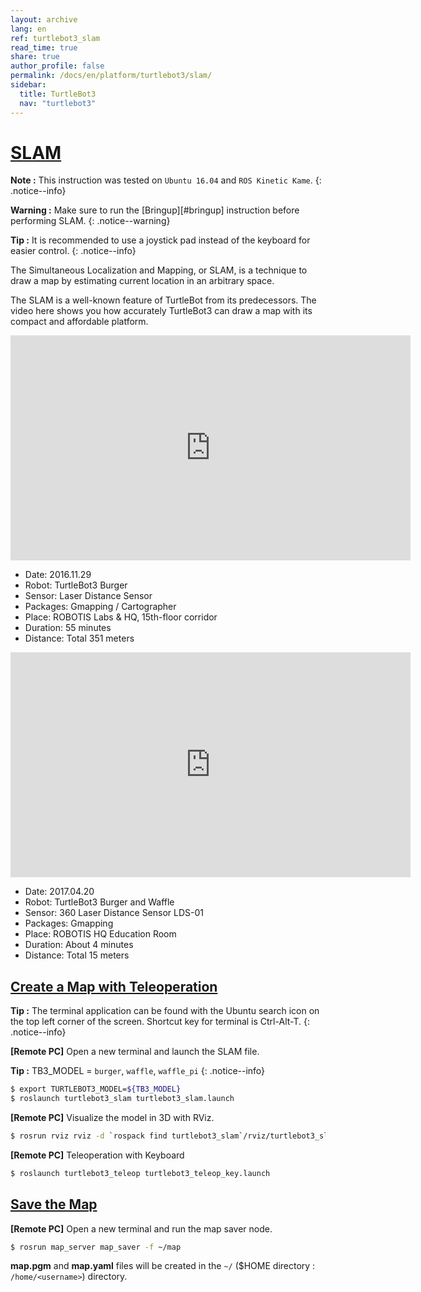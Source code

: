 ```yaml
---
layout: archive
lang: en
ref: turtlebot3_slam
read_time: true
share: true
author_profile: false
permalink: /docs/en/platform/turtlebot3/slam/
sidebar:
  title: TurtleBot3
  nav: "turtlebot3"
---
```


<div style="counter-reset: h1 11"></div>

# [SLAM](#slam)

**Note :** This instruction was tested on `Ubuntu 16.04` and `ROS Kinetic Kame`.
{: .notice--info}

**Warning :** Make sure to run the [Bringup][#bringup] instruction before performing SLAM.
{: .notice--warning}

**Tip :** It is recommended to use a joystick pad instead of the keyboard for easier control.
{: .notice--info}

The Simultaneous Localization and Mapping, or SLAM, is a technique to draw a map by estimating current location in an arbitrary space.

The SLAM is a well-known feature of TurtleBot from its predecessors. The video here shows you how accurately TurtleBot3 can draw a map with its compact and affordable platform.

<iframe width="640" height="360" src="https://www.youtube.com/embed/lkW4-dG2BCY" frameborder="0" allowfullscreen></iframe>

* Date: 2016.11.29
* Robot: TurtleBot3 Burger
* Sensor: Laser Distance Sensor
* Packages: Gmapping / Cartographer
* Place: ROBOTIS Labs & HQ, 15th-floor corridor
* Duration: 55 minutes
* Distance: Total 351 meters

<iframe width="640" height="360" src="https://www.youtube.com/embed/7mEKrT_cKWI" frameborder="0" allowfullscreen></iframe>

* Date: 2017.04.20
* Robot: TurtleBot3 Burger and Waffle
* Sensor: 360 Laser Distance Sensor LDS-01
* Packages: Gmapping
* Place: ROBOTIS HQ Education Room
* Duration: About 4 minutes
* Distance: Total 15 meters

## [Create a Map with Teleoperation](#create-a-map-with-teleoperation)

**Tip :** The terminal application can be found with the Ubuntu search icon on the top left corner of the screen. Shortcut key for terminal is Ctrl-Alt-T.
{: .notice--info}

**[Remote PC]** Open a new terminal and launch the SLAM file.

**Tip :** TB3_MODEL = `burger`, `waffle`, `waffle_pi` 
{: .notice--info}

``` bash
$ export TURTLEBOT3_MODEL=${TB3_MODEL}
$ roslaunch turtlebot3_slam turtlebot3_slam.launch
```

**[Remote PC]** Visualize the model in 3D with RViz.

``` bash
$ rosrun rviz rviz -d `rospack find turtlebot3_slam`/rviz/turtlebot3_slam.rviz
```

**[Remote PC]** Teleoperation with Keyboard

``` bash
$ roslaunch turtlebot3_teleop turtlebot3_teleop_key.launch
```

## [Save the Map](#save-the-map)

**[Remote PC]** Open a new terminal and run the map saver node.

``` bash
$ rosrun map_server map_saver -f ~/map
```

**map.pgm** and **map.yaml** files will be created in the `~/` ($HOME directory : `/home/<username>`) directory.
